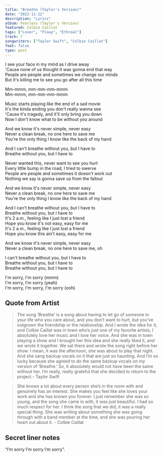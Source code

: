 ```yaml
---
title: "Breathe (Taylor's Version)"
date: "2022-11-12"
description: "Lyrics"
album: Fearless (Taylor's Version)
featured: Colbie Caillat
tags: ["Lover", "Flowy", "Ethreal"]
track: 7
songwriters: ["Taylor Swift", "Colbie Caillat"]
feat: false
type: post
---
```


<p className="verse-one">
I see your face in my mind as I drive away <br />
'Cause none of us thought it was gonna end that way <br />
People are people and sometimes we change our minds <br />
But it's killing me to see you go after all this time <br />
</p>
<p className="break">
Mm-mmm, mm-mm-mm-mmm <br />
Mm-mmm, mm-mm-mm-mmm <br />
</p>
<p className="verse-two">
Music starts playing like the end of a sad movie <br />
It's the kinda ending you don't really wanna see <br />
'Cause it's tragedy, and it'll only bring you down <br />
Now I don't know what to be without you around <br />
</p>
<p className="pre-chorus">
And we know it's never simple, never easy <br />
Never a clean break, no one here to save me <br />
You're the only thing I know like the back of my hand <br />
</p>
<p className="chorus">
And I can't breathe without you, but I have to <br />
Breathe without you, but I have to <br />
</p>
<p className="verse-three">
Never wanted this, never want to see you hurt <br />
Every little bump in the road, I tried to swerve <br />
People are people and sometimes it doesn't work out <br />
Nothing we say is gonna save us from the fallout <br />
</p>
<p className="pre-chorus">
And we know it's never simple, never easy <br />
Never a clean break, no one here to save me <br />
You're the only thing I know like the back of my hand <br />
</p>
<p className="bridge">
And I can't breathe without you, but I have to <br />
Breathe without you, but I have to <br />
It's 2 a.m., feeling like I just lost a friend <br />
Hope you know it's not easy, easy for me <br />
It's 2 a.m., feeling like I just lost a friend <br />
Hope you know this ain't easy, easy for me <br />
</p>
<p className="pre-chorus">
And we know it's never simple, never easy <br />
Never a clean break, no one here to save me, oh <br />
</p>
<p className="chorus">
I can't breathe without you, but I have to <br />
Breathe without you, but I have to <br />
Breathe without you, but I have to <br />
</p>
<p className="outro">
I'm sorry, I'm sorry (mmm) <br />
I'm sorry, I'm sorry (yeah) <br />
I'm sorry, I'm sorry, I'm sorry (ooh) <br />
</p>

## Quote from Artist

<blockquote>
The song ‘Breathe’ is a song about having to let go of someone in your life who you care about, and you don’t want to hurt, but you’ve outgrown the friendship or the relationship. And I wrote the idea for it, and Colbie Caillat was in town who’s just one of my favorite artists, I absolutely love her music and I love her voice. And she was in town playing a show and I brought her this idea and she really liked it, and we wrote it together. We sat there and wrote the song right before her show. I mean, it was the afternoon, she was about to play that night. And she sang backup vocals on it that are just so haunting. And I’m so lucky because she agreed to do the same backup vocals on my version of ‘Breathe.’ So, it absolutely would not have been the same without her. I’m really, really grateful that she decided to return to the project.- Taylor Swift
</blockquote>
<blockquote>
She knows a lot about every person she’s in the room with and genuinely has an interest. She makes you feel like she loves your work and she has known you forever. I just remember she was so young, and the song she came in with, it was just beautiful. I had so much respect for her. I think the song that we did, it was a really special thing. She was writing about something she was going through with a band member at the time, and she was pouring her heart out about it. - Colbie Caillat
</blockquote>

## Secret liner notes

“I’m sorry I’m sorry I’m sorry”.
